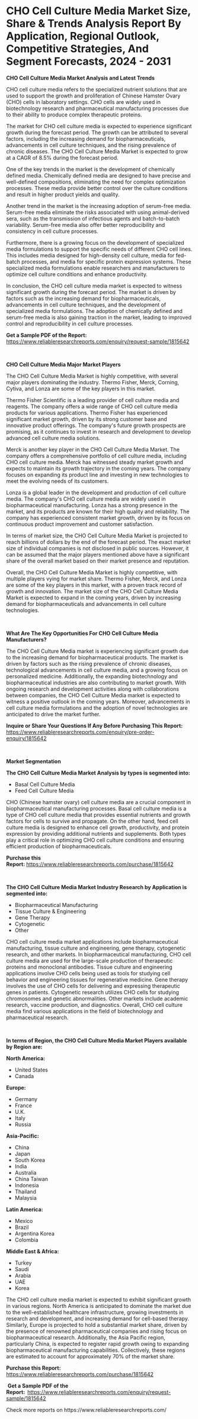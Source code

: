 <p><h1>CHO Cell Culture Media Market Size, Share & Trends Analysis Report By Application, Regional Outlook, Competitive Strategies, And Segment Forecasts, 2024 - 2031</h1></p><p><strong>CHO Cell Culture Media Market Analysis and Latest Trends</strong></p>
<p><p>CHO cell culture media refers to the specialized nutrient solutions that are used to support the growth and proliferation of Chinese Hamster Ovary (CHO) cells in laboratory settings. CHO cells are widely used in biotechnology research and pharmaceutical manufacturing processes due to their ability to produce complex therapeutic proteins.</p><p>The market for CHO cell culture media is expected to experience significant growth during the forecast period. The growth can be attributed to several factors, including the increasing demand for biopharmaceuticals, advancements in cell culture techniques, and the rising prevalence of chronic diseases. The CHO Cell Culture Media Market is expected to grow at a CAGR of 8.5% during the forecast period.</p><p>One of the key trends in the market is the development of chemically defined media. Chemically defined media are designed to have precise and well-defined compositions, eliminating the need for complex optimization processes. These media provide better control over the culture conditions and result in higher product yields and quality.</p><p>Another trend in the market is the increasing adoption of serum-free media. Serum-free media eliminate the risks associated with using animal-derived sera, such as the transmission of infectious agents and batch-to-batch variability. Serum-free media also offer better reproducibility and consistency in cell culture processes.</p><p>Furthermore, there is a growing focus on the development of specialized media formulations to support the specific needs of different CHO cell lines. This includes media designed for high-density cell culture, media for fed-batch processes, and media for specific protein expression systems. These specialized media formulations enable researchers and manufacturers to optimize cell culture conditions and enhance productivity.</p><p>In conclusion, the CHO cell culture media market is expected to witness significant growth during the forecast period. The market is driven by factors such as the increasing demand for biopharmaceuticals, advancements in cell culture techniques, and the development of specialized media formulations. The adoption of chemically defined and serum-free media is also gaining traction in the market, leading to improved control and reproducibility in cell culture processes.</p></p>
<p><strong>Get a Sample PDF of the Report:&nbsp;</strong> <a href="https://www.reliableresearchreports.com/enquiry/request-sample/1815642">https://www.reliableresearchreports.com/enquiry/request-sample/1815642</a></p>
<p>&nbsp;</p>
<p><strong>CHO Cell Culture Media Major Market Players</strong></p>
<p><p>The CHO Cell Culture Media Market is highly competitive, with several major players dominating the industry. Thermo Fisher, Merck, Corning, Cytiva, and Lonza are some of the key players in this market.</p><p>Thermo Fisher Scientific is a leading provider of cell culture media and reagents. The company offers a wide range of CHO cell culture media products for various applications. Thermo Fisher has experienced significant market growth, driven by its strong customer base and innovative product offerings. The company's future growth prospects are promising, as it continues to invest in research and development to develop advanced cell culture media solutions.</p><p>Merck is another key player in the CHO Cell Culture Media Market. The company offers a comprehensive portfolio of cell culture media, including CHO cell culture media. Merck has witnessed steady market growth and expects to maintain its growth trajectory in the coming years. The company focuses on expanding its product line and investing in new technologies to meet the evolving needs of its customers.</p><p>Lonza is a global leader in the development and production of cell culture media. The company's CHO cell culture media are widely used in biopharmaceutical manufacturing. Lonza has a strong presence in the market, and its products are known for their high quality and reliability. The company has experienced consistent market growth, driven by its focus on continuous product improvement and customer satisfaction.</p><p>In terms of market size, the CHO Cell Culture Media Market is projected to reach billions of dollars by the end of the forecast period. The exact market size of individual companies is not disclosed in public sources. However, it can be assumed that the major players mentioned above have a significant share of the overall market based on their market presence and reputation.</p><p>Overall, the CHO Cell Culture Media Market is highly competitive, with multiple players vying for market share. Thermo Fisher, Merck, and Lonza are some of the key players in this market, with a proven track record of growth and innovation. The market size of the CHO Cell Culture Media Market is expected to expand in the coming years, driven by increasing demand for biopharmaceuticals and advancements in cell culture technologies.</p></p>
<p>&nbsp;</p>
<p><strong>What Are The Key Opportunities For CHO Cell Culture Media Manufacturers?</strong></p>
<p><p>The CHO Cell Culture Media market is experiencing significant growth due to the increasing demand for biopharmaceutical products. The market is driven by factors such as the rising prevalence of chronic diseases, technological advancements in cell culture media, and a growing focus on personalized medicine. Additionally, the expanding biotechnology and biopharmaceutical industries are also contributing to market growth. With ongoing research and development activities along with collaborations between companies, the CHO Cell Culture Media market is expected to witness a positive outlook in the coming years. Moreover, advancements in cell culture media formulations and the adoption of novel technologies are anticipated to drive the market further.</p></p>
<p><strong>Inquire or Share Your Questions If Any Before Purchasing This Report:</strong> <a href="https://www.reliableresearchreports.com/enquiry/pre-order-enquiry/1815642">https://www.reliableresearchreports.com/enquiry/pre-order-enquiry/1815642</a></p>
<p>&nbsp;</p>
<p><strong>Market Segmentation</strong></p>
<p><strong>The CHO Cell Culture Media Market Analysis by types is segmented into:</strong></p>
<p><ul><li>Basal Cell Culture Media</li><li>Feed Cell Culture Media</li></ul></p>
<p><p>CHO (Chinese hamster ovary) cell culture media are a crucial component in biopharmaceutical manufacturing processes. Basal cell culture media is a type of CHO cell culture media that provides essential nutrients and growth factors for cells to survive and propagate. On the other hand, feed cell culture media is designed to enhance cell growth, productivity, and protein expression by providing additional nutrients and supplements. Both types play a critical role in optimizing CHO cell culture conditions and ensuring efficient production of biopharmaceuticals.</p></p>
<p><strong>Purchase this Report:&nbsp;</strong><a href="https://www.reliableresearchreports.com/purchase/1815642">https://www.reliableresearchreports.com/purchase/1815642</a></p>
<p>&nbsp;</p>
<p><strong>The CHO Cell Culture Media Market Industry Research by Application is segmented into:</strong></p>
<p><ul><li>Biopharmaceutical Manufacturing</li><li>Tissue Culture & Engineering</li><li>Gene Therapy</li><li>Cytogenetic</li><li>Other</li></ul></p>
<p><p>CHO cell culture media market applications include biopharmaceutical manufacturing, tissue culture and engineering, gene therapy, cytogenetic research, and other markets. In biopharmaceutical manufacturing, CHO cell culture media are used for the large-scale production of therapeutic proteins and monoclonal antibodies. Tissue culture and engineering applications involve CHO cells being used as tools for studying cell behavior and engineering tissues for regenerative medicine. Gene therapy involves the use of CHO cells for delivering and expressing therapeutic genes in patients. Cytogenetic research utilizes CHO cells for studying chromosomes and genetic abnormalities. Other markets include academic research, vaccine production, and diagnostics. Overall, CHO cell culture media find various applications in the field of biotechnology and pharmaceutical research.</p></p>
<p>&nbsp;</p>
<p><strong>In terms of Region, the CHO Cell Culture Media Market Players available by Region are:</strong></p>
<p>
    <p> <strong> North America: </strong>
        <ul>
            <li>United States</li>
            <li>Canada</li>
        </ul>
        </p> 
    <p> <strong> Europe: </strong>
        <ul>
            <li>Germany</li>
            <li>France</li>
            <li>U.K.</li>
            <li>Italy</li>
            <li>Russia</li>
        </ul>
        </p> 
    <p> <strong> Asia-Pacific: </strong>
        <ul>
            <li>China</li>
            <li>Japan</li>
            <li>South Korea</li>
            <li>India</li>
            <li>Australia</li>
            <li>China Taiwan</li>
            <li>Indonesia</li>
            <li>Thailand</li>
            <li>Malaysia</li>
        </ul>
        </p> 
    <p> <strong> Latin America: </strong>
        <ul>
            <li>Mexico</li>
            <li>Brazil</li>
            <li>Argentina Korea</li>
            <li>Colombia</li>
        </ul>
        </p> 
    <p> <strong> Middle East & Africa: </strong>
        <ul>
            <li>Turkey</li>
            <li>Saudi</li>
            <li>Arabia</li>
            <li>UAE</li>
            <li>Korea</li>
        </ul>
    </p>
    </p>
<p><p>The CHO cell culture media market is expected to exhibit significant growth in various regions. North America is anticipated to dominate the market due to the well-established healthcare infrastructure, growing investments in research and development, and increasing demand for cell-based therapy. Similarly, Europe is projected to hold a substantial market share, driven by the presence of renowned pharmaceutical companies and rising focus on biopharmaceutical research. Additionally, the Asia Pacific region, particularly China, is expected to register rapid growth owing to expanding biopharmaceutical manufacturing capabilities. Collectively, these regions are estimated to account for approximately 70% of the market share.</p></p>
<p><strong>Purchase this Report: </strong><a href="https://www.reliableresearchreports.com/purchase/1815642">https://www.reliableresearchreports.com/purchase/1815642</a></p>
<p>&nbsp;<strong>Get a Sample PDF of the Report:&nbsp;&nbsp;</strong><a href="https://www.reliableresearchreports.com/enquiry/request-sample/1815642">https://www.reliableresearchreports.com/enquiry/request-sample/1815642</a></p>
<p><strong></strong></p>
<p>Check more reports on https://www.reliableresearchreports.com/</p>
